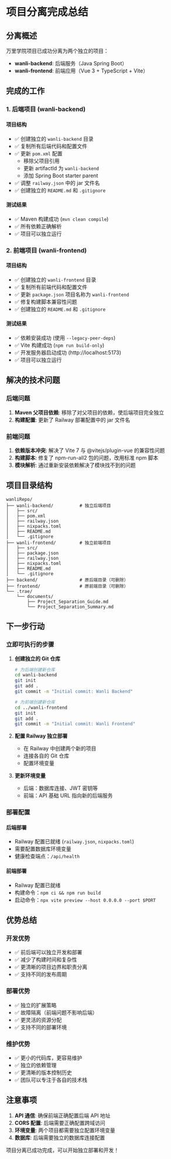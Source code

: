 # 项目分离完成总结

## 分离概述

万里学院项目已成功分离为两个独立的项目：
- **wanli-backend**: 后端服务（Java Spring Boot）
- **wanli-frontend**: 前端应用（Vue 3 + TypeScript + Vite）

## 完成的工作

### 1. 后端项目 (wanli-backend)

#### 项目结构
- ✅ 创建独立的 `wanli-backend` 目录
- ✅ 复制所有后端代码和配置文件
- ✅ 更新 `pom.xml` 配置
  - 移除父项目引用
  - 更新 artifactId 为 `wanli-backend`
  - 添加 Spring Boot starter parent
- ✅ 调整 `railway.json` 中的 jar 文件名
- ✅ 创建独立的 `README.md` 和 `.gitignore`

#### 测试结果
- ✅ Maven 构建成功 (`mvn clean compile`)
- ✅ 所有依赖正确解析
- ✅ 项目可以独立运行

### 2. 前端项目 (wanli-frontend)

#### 项目结构
- ✅ 创建独立的 `wanli-frontend` 目录
- ✅ 复制所有前端代码和配置文件
- ✅ 更新 `package.json` 项目名称为 `wanli-frontend`
- ✅ 修复构建脚本兼容性问题
- ✅ 创建独立的 `README.md` 和 `.gitignore`

#### 测试结果
- ✅ 依赖安装成功 (使用 `--legacy-peer-deps`)
- ✅ Vite 构建成功 (`npm run build-only`)
- ✅ 开发服务器启动成功 (http://localhost:5173)
- ✅ 项目可以独立运行

## 解决的技术问题

### 后端问题
1. **Maven 父项目依赖**: 移除了对父项目的依赖，使后端项目完全独立
2. **构建配置**: 更新了 Railway 部署配置中的 jar 文件名

### 前端问题
1. **依赖版本冲突**: 解决了 Vite 7 与 @vitejs/plugin-vue 的兼容性问题
2. **构建脚本**: 修复了 npm-run-all2 包的问题，改用标准 npm 脚本
3. **模块解析**: 通过重新安装依赖解决了模块找不到的问题

## 项目目录结构

```
wanliRepo/
├── wanli-backend/          # 独立后端项目
│   ├── src/
│   ├── pom.xml
│   ├── railway.json
│   ├── nixpacks.toml
│   ├── README.md
│   └── .gitignore
├── wanli-frontend/         # 独立前端项目
│   ├── src/
│   ├── package.json
│   ├── railway.json
│   ├── nixpacks.toml
│   ├── README.md
│   └── .gitignore
├── backend/                # 原后端目录（可删除）
├── frontend/               # 原前端目录（可删除）
└── .trae/
    └── documents/
        ├── Project_Separation_Guide.md
        └── Project_Separation_Summary.md
```

## 下一步行动

### 立即可执行的步骤

1. **创建独立的 Git 仓库**
   ```bash
   # 为后端创建新仓库
   cd wanli-backend
   git init
   git add .
   git commit -m "Initial commit: Wanli Backend"
   
   # 为前端创建新仓库
   cd ../wanli-frontend
   git init
   git add .
   git commit -m "Initial commit: Wanli Frontend"
   ```

2. **配置 Railway 独立部署**
   - 在 Railway 中创建两个新的项目
   - 连接各自的 Git 仓库
   - 配置环境变量

3. **更新环境变量**
   - 后端：数据库连接、JWT 密钥等
   - 前端：API 基础 URL 指向新的后端服务

### 部署配置

#### 后端部署
- Railway 配置已就绪 (`railway.json`, `nixpacks.toml`)
- 需要配置数据库环境变量
- 健康检查端点：`/api/health`

#### 前端部署
- Railway 配置已就绪
- 构建命令：`npm ci && npm run build`
- 启动命令：`npx vite preview --host 0.0.0.0 --port $PORT`

## 优势总结

### 开发优势
- ✅ 前后端可以独立开发和部署
- ✅ 减少了构建时间和复杂性
- ✅ 更清晰的项目边界和职责分离
- ✅ 支持不同的发布周期

### 部署优势
- ✅ 独立的扩展策略
- ✅ 故障隔离（前端问题不影响后端）
- ✅ 更灵活的资源分配
- ✅ 支持不同的部署环境

### 维护优势
- ✅ 更小的代码库，更容易维护
- ✅ 独立的依赖管理
- ✅ 更清晰的版本控制历史
- ✅ 团队可以专注于各自的技术栈

## 注意事项

1. **API 通信**: 确保前端正确配置后端 API 地址
2. **CORS 配置**: 后端需要正确配置跨域访问
3. **环境变量**: 两个项目都需要独立配置环境变量
4. **数据库**: 后端需要独立的数据库连接配置

项目分离已成功完成，可以开始独立部署和开发！